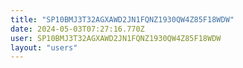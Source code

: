 ```yaml
---
title: "SP10BMJ3T32AGXAWD2JN1FQNZ1930QW4Z85F18WDW"
date: 2024-05-03T07:27:16.770Z
user: SP10BMJ3T32AGXAWD2JN1FQNZ1930QW4Z85F18WDW
layout: "users"
---
```

    